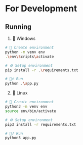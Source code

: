 # For Development
## Running

1.  🙂 Windows

```sh
# 🗻 Create environment
python -m venv env
.\env\Scripts\activate

# ⚙ Setup environment
pip install -r .\requirements.txt

# 🏃‍♂️ Run
python .\app.py 
```

2.  🐧 Linux

```sh
# 🗻 Create environment
python3 -m venv env
source env/bin/activate

# ⚙ Setup environment
pip3 install -r requirements.txt

# 🏃‍♂️ Run
python3 app.py
```
